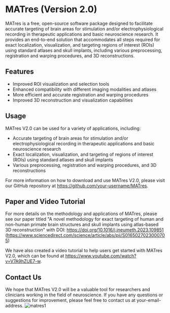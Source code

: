# MATres (Version 2.0)

MATres is a free, open-source software package designed to facilitate accurate targeting of brain areas for stimulation and/or electrophysiological recording in therapeutic applications and basic neuroscience research. It provides an end-to-end solution that accommodates all steps required for exact localization, visualization, and targeting regions of interest (ROIs) using standard atlases and skull implants, including various preprocessing, registration and warping procedures, and 3D reconstructions.

## Features

* Improved ROI visualization and selection tools
* Enhanced compatibility with different imaging modalities and atlases
* More efficient and accurate registration and warping procedures
* Improved 3D reconstruction and visualization capabilities


## Usage

MATres V2.0 can be used for a variety of applications, including:

* Accurate targeting of brain areas for stimulation and/or electrophysiological recording in therapeutic applications and basic neuroscience research
* Exact localization, visualization, and targeting of regions of interest (ROIs) using standard atlases and skull implants
* Various preprocessing, registration and warping procedures, and 3D reconstructions

For more information on how to download and use MATres V2.0, please visit our GitHub repository at https://github.com/your-username/MATres.

## Paper and Video Tutorial

For more details on the methodology and applications of MATres, please see our paper titled "A novel methodology for exact targeting of human and non-human primate brain structures and skull implants using atlas-based 3D reconstruction" with DOI: https://doi.org/10.1016/j.jneumeth.2023.109851 (https://www.sciencedirect.com/science/article/abs/pii/S0165027023000705)

We have also created a video tutorial to help users get started with MATres V2.0, which can be found at https://www.youtube.com/watch?v=V7A9hZUE7-w.

## Contact Us

We hope that MATres V2.0 will be a valuable tool for researchers and clinicians working in the field of neuroscience. If you have any questions or suggestions for improvement, please feel free to contact us at your-email-address.
![matres1](https://github.com/fmnh/MATres-V2.0/assets/130893427/b7fdd62e-d611-4da7-819c-5d7f595a86af)


